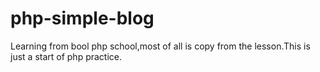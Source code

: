 # php-simple-blog
Learning from bool php school,most of all is copy from the lesson.This is just a start of php practice.
